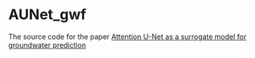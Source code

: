 # AUNet_gwf

The source code for the paper  [Attention U-Net as a surrogate model for groundwater prediction](https://www.sciencedirect.com/science/article/pii/S0309170822000458#:~:text=The%20Attention%20U%2DNet%20model,the%20pattern%20of%20its%20distribution.)

